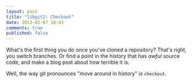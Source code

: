 ```yaml
---
layout: post
title: "libgit2: Checkout"
date: 2013-02-07 10:43
comments: true
published: false
---
```


What's the first thing you do once you've cloned a repository?  That's right, you switch branches.  Or find a point in the history that has *awful* source code, and make a blog post about how terrible it is.

Well, the way git pronounces "move around in history" is `checkout`.

